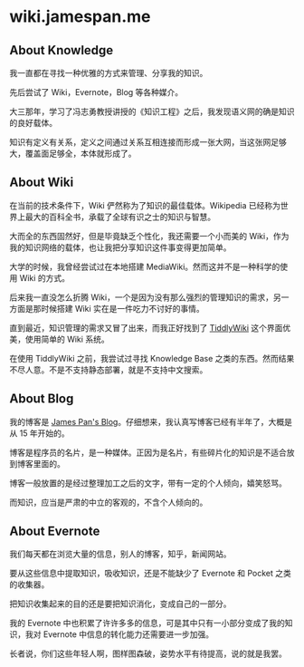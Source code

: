 # wiki.jamespan.me

## About Knowledge ##

我一直都在寻找一种优雅的方式来管理、分享我的知识。

先后尝试了 Wiki，Evernote，Blog 等各种媒介。

大三那年，学习了冯志勇教授讲授的《知识工程》之后，我发现语义网的确是知识的良好载体。

知识有定义有关系，定义之间通过关系互相连接而形成一张大网，当这张网足够大，覆盖面足够全，本体就形成了。

## About Wiki ##

在当前的技术条件下，Wiki 俨然称为了知识的最佳载体。Wikipedia 已经称为世界上最大的百科全书，承载了全球有识之士的知识与智慧。

大而全的东西固然好，但是毕竟缺乏个性化，我还需要一个小而美的 Wiki，作为我的知识网络的载体，也让我把分享知识这件事变得更加简单。

大学的时候，我曾经尝试过在本地搭建 MediaWiki。然而这并不是一种科学的使用 Wiki 的方式。

后来我一直没怎么折腾 Wiki，一个是因为没有那么强烈的管理知识的需求，另一方面是那时候搭建 Wiki 实在是一件吃力不讨好的事情。

直到最近，知识管理的需求又冒了出来，而我正好找到了 [TiddlyWiki](http://tiddlywiki.com/) 这个界面优美，使用简单的 Wiki 系统。

在使用 TiddlyWiki 之前，我尝试过寻找 Knowledge Base 之类的东西。然而结果不尽人意。不是不支持静态部署，就是不支持中文搜索。

## About Blog ##

我的博客是 [James Pan's Blog](http://blog.jamespan.me)。仔细想来，我认真写博客已经有半年了，大概是从 15 年开始的。

博客是程序员的名片，是一种媒体。正因为是名片，有些碎片化的知识是不适合放到博客里面的。

博客一般放置的是经过整理加工之后的文字，带有一定的个人倾向，嬉笑怒骂。

而知识，应当是严肃的中立的客观的，不含个人倾向的。

## About Evernote ##

我们每天都在浏览大量的信息，别人的博客，知乎，新闻网站。

要从这些信息中提取知识，吸收知识，还是不能缺少了 Evernote 和 Pocket 之类的收集器。

把知识收集起来的目的还是要把知识消化，变成自己的一部分。

我的 Evernote 中也积累了许许多多的信息，可是其中只有一小部分变成了我的知识，我对 Evernote
 中信息的转化能力还需要进一步加强。

长者说，你们这些年轻人啊，图样图森破，姿势水平有待提高，说的就是我罢。

